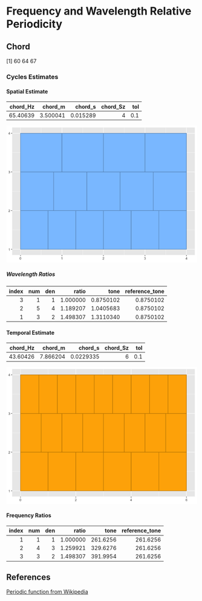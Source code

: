 Frequency and Wavelength Relative Periodicity
================

## Chord

\[1\] 60 64 67

### Cycles Estimates

#### Spatial Estimate

| chord_Hz |  chord_m |  chord_s | chord_Sz | tol |
|---------:|---------:|---------:|---------:|----:|
| 65.40639 | 3.500041 | 0.015289 |        4 | 0.1 |

![](Ratios-and-Inversions_files/figure-gfm/unnamed-chunk-3-1.png)<!-- -->

##### Wavelength Ratios

| index | num | den |    ratio |      tone | reference_tone |
|------:|----:|----:|---------:|----------:|---------------:|
|     3 |   1 |   1 | 1.000000 | 0.8750102 |      0.8750102 |
|     2 |   5 |   4 | 1.189207 | 1.0405683 |      0.8750102 |
|     1 |   3 |   2 | 1.498307 | 1.3110340 |      0.8750102 |

#### Temporal Estimate

| chord_Hz |  chord_m |   chord_s | chord_Sz | tol |
|---------:|---------:|----------:|---------:|----:|
| 43.60426 | 7.866204 | 0.0229335 |        6 | 0.1 |

![](Ratios-and-Inversions_files/figure-gfm/unnamed-chunk-6-1.png)<!-- -->

#### Frequency Ratios

| index | num | den |    ratio |     tone | reference_tone |
|------:|----:|----:|---------:|---------:|---------------:|
|     1 |   1 |   1 | 1.000000 | 261.6256 |       261.6256 |
|     2 |   4 |   3 | 1.259921 | 329.6276 |       261.6256 |
|     3 |   3 |   2 | 1.498307 | 391.9954 |       261.6256 |

## References

[Periodic function from
Wikipedia](https://en.wikipedia.org/wiki/Periodic_Tunction)
